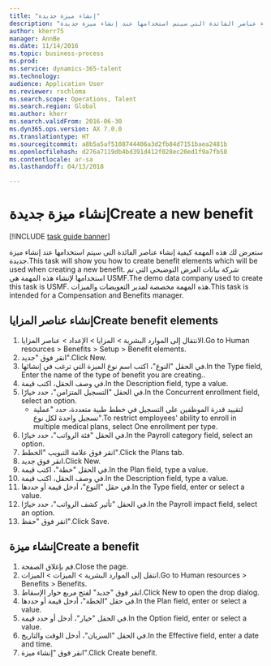 ```yaml
--- 
title: "إنشاء ميزة جديدة"
description: "ستعرض لك هذه المهمة كيفية إنشاء عناصر الفائدة التي سيتم استخدامها عند إنشاء ميزة جديدة."
author: kherr75
manager: AnnBe
ms.date: 11/14/2016
ms.topic: business-process
ms.prod: 
ms.service: dynamics-365-talent
ms.technology: 
audience: Application User
ms.reviewer: rschloma
ms.search.scope: Operations, Talent
ms.search.region: Global
ms.author: kherr
ms.search.validFrom: 2016-06-30
ms.dyn365.ops.version: AX 7.0.0
ms.translationtype: HT
ms.sourcegitcommit: a8b5a5af5108744406a3d2fb84d7151baea2481b
ms.openlocfilehash: d276a7119db4bd391d412f028ec20ed1f9a7fb58
ms.contentlocale: ar-sa
ms.lasthandoff: 04/13/2018

---
```

# <a name="create-a-new-benefit"></a><span data-ttu-id="e42b4-103">إنشاء ميزة جديدة</span><span class="sxs-lookup"><span data-stu-id="e42b4-103">Create a new benefit</span></span>

[!INCLUDE [task guide banner](../../includes/task-guide-banner.md)]

<span data-ttu-id="e42b4-104">ستعرض لك هذه المهمة كيفية إنشاء عناصر الفائدة التي سيتم استخدامها عند إنشاء ميزة جديدة.</span><span class="sxs-lookup"><span data-stu-id="e42b4-104">This task will show you how to create benefit elements which will be used when creating a new benefit.</span></span> <span data-ttu-id="e42b4-105">شركة بيانات العرض التوضيحي التي تم استخدامها لإنشاء هذه المهمة هي USMF.‬</span><span class="sxs-lookup"><span data-stu-id="e42b4-105">The demo data company used to create this task is USMF.</span></span> <span data-ttu-id="e42b4-106">هذه المهمة مخصصة لمدير التعويضات والميزات.</span><span class="sxs-lookup"><span data-stu-id="e42b4-106">This task is intended for a Compensation and Benefits manager.</span></span>


## <a name="create-benefit-elements"></a><span data-ttu-id="e42b4-107">إنشاء عناصر المزايا</span><span class="sxs-lookup"><span data-stu-id="e42b4-107">Create benefit elements</span></span>
1. <span data-ttu-id="e42b4-108">الانتقال إلى الموارد البشرية > المزايا > الإعداد > عناصر المزايا.</span><span class="sxs-lookup"><span data-stu-id="e42b4-108">Go to Human resources > Benefits > Setup > Benefit elements.</span></span>
2. <span data-ttu-id="e42b4-109">انقر فوق "جديد".</span><span class="sxs-lookup"><span data-stu-id="e42b4-109">Click New.</span></span>
3. <span data-ttu-id="e42b4-110">في الحقل "النوع"، اكتب اسم نوع الميزة التي ترغب في إنشائها.</span><span class="sxs-lookup"><span data-stu-id="e42b4-110">In the Type field, Enter the name of the type of benefit you are creating..</span></span>
4. <span data-ttu-id="e42b4-111">في وصف الحقل، اكتب قيمة.</span><span class="sxs-lookup"><span data-stu-id="e42b4-111">In the Description field, type a value.</span></span>
5. <span data-ttu-id="e42b4-112">في الحقل "التسجيل المتزامن"، حدد خيارًا.</span><span class="sxs-lookup"><span data-stu-id="e42b4-112">In the Concurrent enrollment field, select an option.</span></span>
    * <span data-ttu-id="e42b4-113">لتقييد قدرة الموظفين على التسجيل في خطط طبية متعددة، حدد "عملية تسجيل واحدة لكل نوع‬".</span><span class="sxs-lookup"><span data-stu-id="e42b4-113">To restrict employees' ability to enroll in multiple medical plans, select One enrollment per type.</span></span>  
6. <span data-ttu-id="e42b4-114">في الحقل "فئة الرواتب‬"، حدد خيارًا.</span><span class="sxs-lookup"><span data-stu-id="e42b4-114">In the Payroll category field, select an option.</span></span>
7. <span data-ttu-id="e42b4-115">انقر فوق علامة التبويب "الخطط".</span><span class="sxs-lookup"><span data-stu-id="e42b4-115">Click the Plans tab.</span></span>
8. <span data-ttu-id="e42b4-116">انقر فوق جديد.</span><span class="sxs-lookup"><span data-stu-id="e42b4-116">Click New.</span></span>
9. <span data-ttu-id="e42b4-117">في الحقل "خطة"، اكتب قيمة.</span><span class="sxs-lookup"><span data-stu-id="e42b4-117">In the Plan field, type a value.</span></span>
10. <span data-ttu-id="e42b4-118">في وصف الحقل، اكتب قيمة.</span><span class="sxs-lookup"><span data-stu-id="e42b4-118">In the Description field, type a value.</span></span>
11. <span data-ttu-id="e42b4-119">في حقل "النوع"، أدخل قيمة أو حددها.</span><span class="sxs-lookup"><span data-stu-id="e42b4-119">In the Type field, enter or select a value.</span></span>
12. <span data-ttu-id="e42b4-120">في الحقل "تأثير كشف الرواتب‬‬"، حدد خيارًا.</span><span class="sxs-lookup"><span data-stu-id="e42b4-120">In the Payroll impact field, select an option.</span></span>
13. <span data-ttu-id="e42b4-121">انقر فوق "حفظ".</span><span class="sxs-lookup"><span data-stu-id="e42b4-121">Click Save.</span></span>

## <a name="create-a-benefit"></a><span data-ttu-id="e42b4-122">إنشاء ميزة</span><span class="sxs-lookup"><span data-stu-id="e42b4-122">Create a benefit</span></span>
1. <span data-ttu-id="e42b4-123">قم بإغلاق الصفحة.</span><span class="sxs-lookup"><span data-stu-id="e42b4-123">Close the page.</span></span>
2. <span data-ttu-id="e42b4-124">انتقل إلى الموارد البشرية > الميزات‬ > الميزات‬.</span><span class="sxs-lookup"><span data-stu-id="e42b4-124">Go to Human resources > Benefits > Benefits.</span></span>
3. <span data-ttu-id="e42b4-125">انقر فوق "جديد" لفتح مربع حوار الإسقاط‬.</span><span class="sxs-lookup"><span data-stu-id="e42b4-125">Click New to open the drop dialog.</span></span>
4. <span data-ttu-id="e42b4-126">في حقل "الخطة"، أدخل قيمة أو حددها.</span><span class="sxs-lookup"><span data-stu-id="e42b4-126">In the Plan field, enter or select a value.</span></span>
5. <span data-ttu-id="e42b4-127">في الحقل "خيار"، أدخل أو حدد قيمة.</span><span class="sxs-lookup"><span data-stu-id="e42b4-127">In the Option field, enter or select a value.</span></span>
6. <span data-ttu-id="e42b4-128">في الحقل "السريان‬"، أدخل الوقت والتاريخ.</span><span class="sxs-lookup"><span data-stu-id="e42b4-128">In the Effective field, enter a date and time.</span></span>
7. <span data-ttu-id="e42b4-129">انقر فوق "إنشاء ميزة".</span><span class="sxs-lookup"><span data-stu-id="e42b4-129">Click Create benefit.</span></span>


